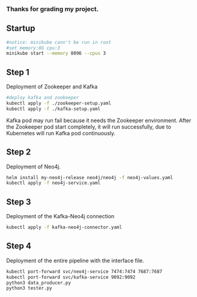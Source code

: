 ### Thanks for grading my project.
## Startup
```bash
#notice: minikube cann't be run in root
#set memory:8G cpu:3
minikube start --memory 8096 --cpus 3
```

## Step 1
Deployment of Zookeeper and Kafka
```bash
#deploy kafka and zookeeper
kubectl apply -f ./zookeeper-setup.yaml
kubectl apply -f ./kafka-setup.yaml
```

Kafka pod may run fail because it needs the Zookeeper environment. After the Zookeeper pod start completely, it will run successfully, due to Kubernetes will run Kafka pod continuously.

## Step 2
Deployment of Neo4j.
```bash
helm install my-neo4j-release neo4j/neo4j -f neo4j-values.yaml
kubectl apply -f neo4j-service.yaml
```

## Step 3
Deployment of the Kafka-Neo4j connection
```bash
kubectl apply -f kafka-neo4j-connector.yaml
```

## Step 4
Deployment of the entire pipeline with the interface file.
```bash
kubectl port-forward svc/neo4j-service 7474:7474 7687:7687
kubectl port-forward svc/kafka-service 9092:9092
python3 data_producer.py
python3 tester.py
```


